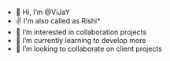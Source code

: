 - 👋 Hi, I’m @ViJaY
- ✌️ I'm also called as Rishi*
- 👀 I’m interested in collaboration projects
- 🌱 I’m currently learning to develop more
- 💞️ I’m looking to collaborate on client projects

<!---
ViJaY99480/ViJaY99480 is a ✨ special ✨ repository because its `README.md` (this file) appears on your GitHub profile.
You can click the Preview link to take a look at your changes.
--->
